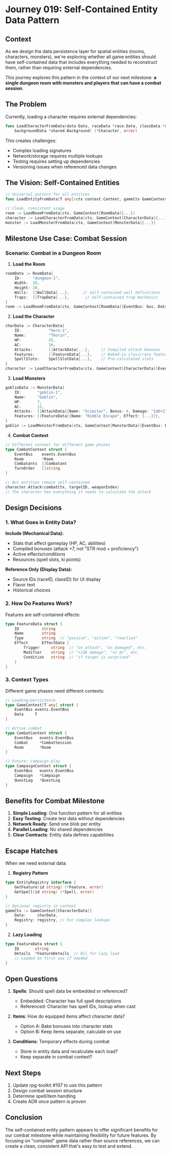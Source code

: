 # Journey 019: Self-Contained Entity Data Pattern

## Context

As we design the data persistence layer for spatial entities (rooms, characters, monsters), we're exploring whether all game entities should have self-contained data that includes everything needed to reconstruct them, rather than requiring external dependencies.

This journey explores this pattern in the context of our next milestone: **a single dungeon room with monsters and players that can have a combat session**.

## The Problem

Currently, loading a character requires external dependencies:
```go
func LoadCharacterFromData(data Data, raceData *race.Data, classData *class.Data, 
    backgroundData *shared.Background) (*Character, error)
```

This creates challenges:
- Complex loading signatures
- Network/storage requires multiple lookups
- Testing requires setting up dependencies
- Versioning issues when referenced data changes

## The Vision: Self-Contained Entities

```go
// Universal pattern for all entities
func LoadEntityFromData[T any](ctx context.Context, gameCtx GameContext[T]) (Entity, error)

// Clean, consistent usage
room := LoadRoomFromData(ctx, GameContext[RoomData]{...})
character := LoadCharacterFromData(ctx, GameContext[CharacterData]{...})
monster := LoadMonsterFromData(ctx, GameContext[MonsterData]{...})
```

## Milestone Use Case: Combat Session

### Scenario: Combat in a Dungeon Room

1. **Load the Room**
```go
roomData := RoomData{
    ID:     "dungeon-1",
    Width:  20,
    Height: 20,
    Walls:  []WallData{...},      // Self-contained wall definitions
    Traps:  []TrapData{...},       // Self-contained trap mechanics
}
room := LoadRoomFromData(ctx, GameContext[RoomData]{EventBus: bus, Data: roomData})
```

2. **Load the Character**
```go
charData := CharacterData{
    ID:            "hero-1",
    Name:          "Thorin",
    HP:            45,
    AC:            16,
    Attacks:       []AttackData{...},     // Compiled attack bonuses
    Features:      []FeatureData{...},    // Baked-in class/race features
    SpellSlots:    SpellSlotData{...},    // Pre-calculated slots
}
character := LoadCharacterFromData(ctx, GameContext[CharacterData]{EventBus: bus, Data: charData})
```

3. **Load Monsters**
```go
goblinData := MonsterData{
    ID:       "goblin-1",
    Name:     "Goblin",
    HP:       7,
    AC:       15,
    Attacks:  []AttackData{{Name: "Scimitar", Bonus: 4, Damage: "1d6+2"}},
    Features: []FeatureData{{Name: "Nimble Escape", Effect: {...}}},
}
goblin := LoadMonsterFromData(ctx, GameContext[MonsterData]{EventBus: bus, Data: goblinData})
```

4. **Combat Context**
```go
// Different context for different game phases
type CombatContext struct {
    EventBus    events.EventBus
    Room        *Room
    Combatants  []Combatant
    TurnOrder   []string
}

// But entities remain self-contained
character.Attack(combatCtx, targetID, weaponIndex)
// The character has everything it needs to calculate the attack
```

## Design Decisions

### 1. What Goes in Entity Data?

**Include (Mechanical Data):**
- Stats that affect gameplay (HP, AC, abilities)
- Compiled bonuses (attack +7, not "STR mod + proficiency")
- Active effects/conditions
- Resources (spell slots, ki points)

**Reference Only (Display Data):**
- Source IDs (raceID, classID) for UI display
- Flavor text
- Historical choices

### 2. How Do Features Work?

Features are self-contained effects:
```go
type FeatureData struct {
    ID          string
    Name        string
    Type        string  // "passive", "action", "reaction"
    Effect      EffectData {
        Trigger     string  // "on_attack", "on_damaged", etc.
        Modifier    string  // "+1d6 damage", "+2 AC", etc.
        Condition   string  // "if target is surprised"
    }
}
```

### 3. Context Types

Different game phases need different contexts:
```go
// Loading/persistence
type GameContext[T any] struct {
    EventBus events.EventBus
    Data     T
}

// Active combat
type CombatContext struct {
    EventBus   events.EventBus
    Combat     *CombatSession
    Room       *Room
}

// Future: Campaign play
type CampaignContext struct {
    EventBus   events.EventBus
    Campaign   *Campaign
    QuestLog   *QuestLog
}
```

## Benefits for Combat Milestone

1. **Simple Loading**: One function pattern for all entities
2. **Easy Testing**: Create test data without dependencies
3. **Network Ready**: Send one blob per entity
4. **Parallel Loading**: No shared dependencies
5. **Clear Contracts**: Entity data defines capabilities

## Escape Hatches

When we need external data:

1. **Registry Pattern**
```go
type EntityRegistry interface {
    GetFeature(id string) (*Feature, error)
    GetSpell(id string) (*Spell, error)
}

// Optional registry in context
gameCtx := GameContext[CharacterData]{
    Data:     charData,
    Registry: registry, // For complex lookups
}
```

2. **Lazy Loading**
```go
type FeatureData struct {
    ID       string
    Details  *FeatureDetails  // Nil for lazy load
    // Loaded on first use if needed
}
```

## Open Questions

1. **Spells**: Should spell data be embedded or referenced?
   - Embedded: Character has full spell descriptions
   - Referenced: Character has spell IDs, lookup when cast

2. **Items**: How do equipped items affect character data?
   - Option A: Bake bonuses into character stats
   - Option B: Keep items separate, calculate on use

3. **Conditions**: Temporary effects during combat
   - Store in entity data and recalculate each load?
   - Keep separate in combat context?

## Next Steps

1. Update rpg-toolkit #107 to use this pattern
2. Design combat session structure
3. Determine spell/item handling
4. Create ADR once pattern is proven

## Conclusion

The self-contained entity pattern appears to offer significant benefits for our combat milestone while maintaining flexibility for future features. By focusing on "compiled" game data rather than source references, we can create a clean, consistent API that's easy to test and extend.